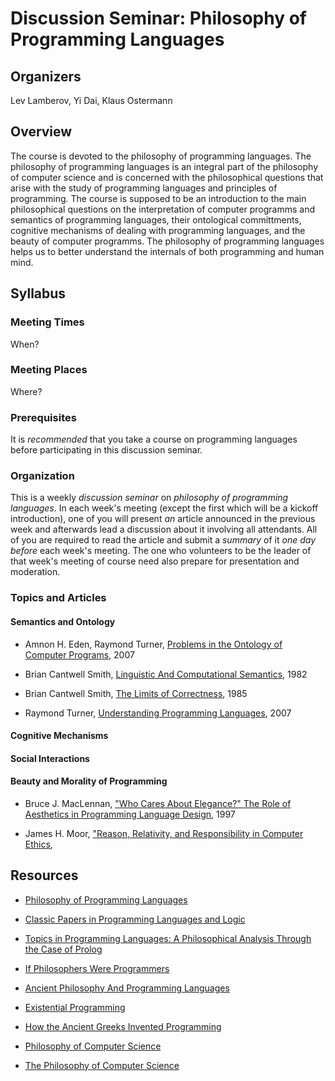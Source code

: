 # Discussion Seminar: Philosophy of Programming Languages

## Organizers

Lev Lamberov, Yi Dai, Klaus Ostermann

## Overview

The course is devoted to the philosophy of programming languages. The philosophy of programming languages is an integral part of the philosophy of computer science and is concerned with the philosophical questions that arise with the study of programming languages and principles of programming. The course is supposed to be an introduction to the main philosophical questions on the interpretation of computer programms and semantics of programming languages, their ontological committments, cognitive mechanisms of dealing with programming languages, and the beauty of computer programms. The philosophy of programming languages helps us to better understand the internals of both programming and human mind.

## Syllabus

### Meeting Times

When?

### Meeting Places

Where?

### Prerequisites

It is _recommended_ that you take a course on programming languages before
participating in this discussion seminar.

### Organization

This is a weekly _discussion seminar_ on _philosophy of programming
languages_.  In each week's meeting (except the first which will be a kickoff
introduction), one of you will present _an_ article announced in the previous
week and afterwards lead a discussion about it involving all attendants.  All
of you are required to read the article and submit a _summary_ of it _one day
before_ each week's meeting.  The one who volunteers to be the leader of that
week's meeting of course need also prepare for presentation and moderation.

### Topics and Articles

#### Semantics and Ontology

- Amnon H. Eden, Raymond Turner, [Problems in the Ontology of Computer
  Programs](http://www.eden-study.org/articles/2007/problems-ontology-programs_ao.pdf),
  2007

- Brian Cantwell Smith, [Linguistic And Computational
  Semantics](http://citeseerx.ist.psu.edu/viewdoc/download;jsessionid=E4BA8A64DD1DE5D80A58ED3D3EB5992F?doi=10.1.1.14.8886&rep=rep1&type=pdf),
  1982

- Brian Cantwell Smith, [The Limits of Correctness](https://www.student.cs.uwaterloo.ca/~cs492/11public_html/p18-smith.pdf),
  1985

- Raymond Turner, [Understanding Programming
  Languages](http://cswww.essex.ac.uk/staff/turnr/Mypapers/understanding-programming-languages.pdf),
  2007

#### Cognitive Mechanisms

#### Social Interactions

#### Beauty and Morality of Programming

- Bruce J. MacLennan, ["Who Cares About Elegance?" The Role of Aesthetics in
  Programming Language
  Design](http://citeseerx.ist.psu.edu/viewdoc/download?doi=10.1.1.52.7855&rep=rep1&type=pdf),
  1997

- James H. Moor, ["Reason, Relativity, and Responsibility in Computer Ethics](https://www.blackwellpublishing.com/content/BPL_Images/Content_store/Sample_chapter/9781855548442/CEAC01.pdf),
  

## Resources

- [Philosophy of Programming Languages](http://pcs.essex.ac.uk/pls.html)

- [Classic Papers in Programming Languages and
  Logic](http://www.cs.cmu.edu/~crary/819-f09/)

- [Topics in Programming Languages: A Philosophical Analysis Through the Case
  of
  Prolog](http://www.chartridgebooksoxford.com/index.php/current-titles?id=40)

- [If Philosophers Were
  Programmers](http://developeronline.blogspot.de/2009/04/if-philosophers-were-programmers.html)

- [Ancient Philosophy And Programming
  Languages](http://www.perlmonks.org/?node_id=349593)

- [Existential Programming](http://www.existentialprogramming.com/)

- [How the Ancient Greeks Invented
  Programming](http://www.infoq.com/presentations/Philosophy-Programming)

- [Philosophy of Computer Science](http://pcs.essex.ac.uk/index.html)

- [The Philosophy of Computer
  Science](http://plato.stanford.edu/entries/computer-science/)
